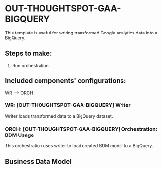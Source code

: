 # OUT-THOUGHTSPOT-GAA-BIGQUERY

This template is useful for writing transformed Google analytics data into a BigQuery.


## Steps to make:

1. Run orchestration

## Included components' configurations:
WR –> ORCH

### WR: [OUT-THOUGHTSPOT-GAA-BIGQUERY] Writer

Writer loads transformed data to a BigQuery dataset.

### ORCH: [OUT-THOUGHTSPOT-GAA-BIGQUERY] Orchestration: BDM Usage

This orchestration uses writer to load created BDM model to a BigQuery.

## Business Data Model

